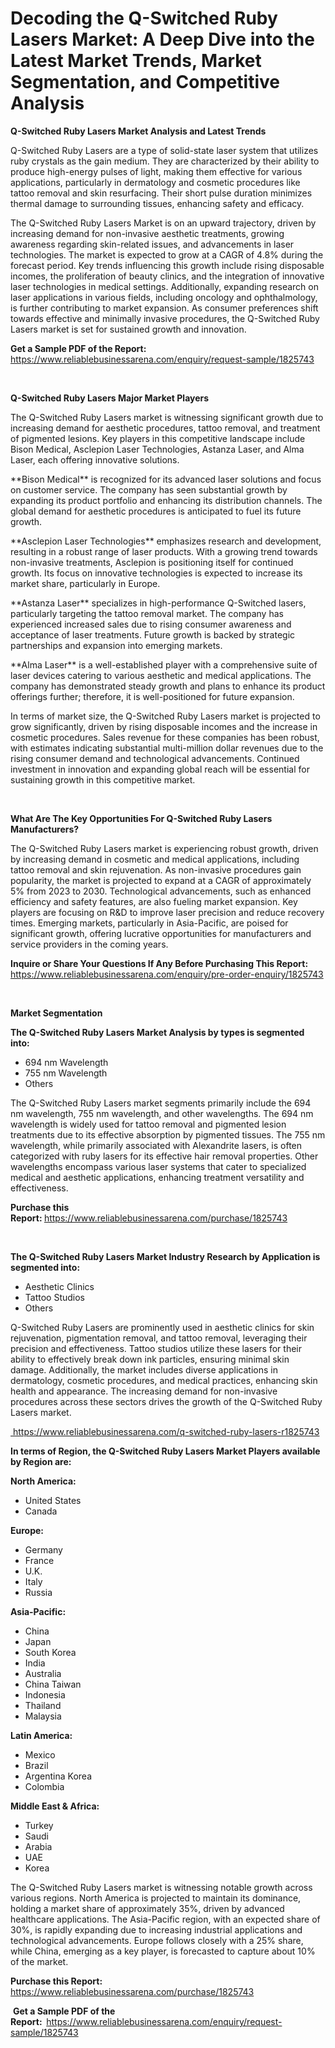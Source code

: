 <p><h1>Decoding the Q-Switched Ruby Lasers Market: A Deep Dive into the Latest Market Trends, Market Segmentation, and Competitive Analysis</h1></p><p><strong>Q-Switched Ruby Lasers Market Analysis and Latest Trends</strong></p>
<p><p>Q-Switched Ruby Lasers are a type of solid-state laser system that utilizes ruby crystals as the gain medium. They are characterized by their ability to produce high-energy pulses of light, making them effective for various applications, particularly in dermatology and cosmetic procedures like tattoo removal and skin resurfacing. Their short pulse duration minimizes thermal damage to surrounding tissues, enhancing safety and efficacy.</p><p>The Q-Switched Ruby Lasers Market is on an upward trajectory, driven by increasing demand for non-invasive aesthetic treatments, growing awareness regarding skin-related issues, and advancements in laser technologies. The market is expected to grow at a CAGR of 4.8% during the forecast period. Key trends influencing this growth include rising disposable incomes, the proliferation of beauty clinics, and the integration of innovative laser technologies in medical settings. Additionally, expanding research on laser applications in various fields, including oncology and ophthalmology, is further contributing to market expansion. As consumer preferences shift towards effective and minimally invasive procedures, the Q-Switched Ruby Lasers market is set for sustained growth and innovation.</p></p>
<p><strong>Get a Sample PDF of the Report:&nbsp;</strong> <a href="https://www.reliablebusinessarena.com/enquiry/request-sample/1825743?utm_campaign=1891&utm_medium=2&utm_source=Github&utm_content=ia&utm_term=14042025&utm_id=q-switched-ruby-lasers">https://www.reliablebusinessarena.com/enquiry/request-sample/1825743</a></p>
<p>&nbsp;</p>
<p><strong>Q-Switched Ruby Lasers Major Market Players</strong></p>
<p><p>The Q-Switched Ruby Lasers market is witnessing significant growth due to increasing demand for aesthetic procedures, tattoo removal, and treatment of pigmented lesions. Key players in this competitive landscape include Bison Medical, Asclepion Laser Technologies, Astanza Laser, and Alma Laser, each offering innovative solutions.</p><p>**Bison Medical** is recognized for its advanced laser solutions and focus on customer service. The company has seen substantial growth by expanding its product portfolio and enhancing its distribution channels. The global demand for aesthetic procedures is anticipated to fuel its future growth.</p><p>**Asclepion Laser Technologies** emphasizes research and development, resulting in a robust range of laser products. With a growing trend towards non-invasive treatments, Asclepion is positioning itself for continued growth. Its focus on innovative technologies is expected to increase its market share, particularly in Europe.</p><p>**Astanza Laser** specializes in high-performance Q-Switched lasers, particularly targeting the tattoo removal market. The company has experienced increased sales due to rising consumer awareness and acceptance of laser treatments. Future growth is backed by strategic partnerships and expansion into emerging markets.</p><p>**Alma Laser** is a well-established player with a comprehensive suite of laser devices catering to various aesthetic and medical applications. The company has demonstrated steady growth and plans to enhance its product offerings further; therefore, it is well-positioned for future expansion.</p><p>In terms of market size, the Q-Switched Ruby Lasers market is projected to grow significantly, driven by rising disposable incomes and the increase in cosmetic procedures. Sales revenue for these companies has been robust, with estimates indicating substantial multi-million dollar revenues due to the rising consumer demand and technological advancements. Continued investment in innovation and expanding global reach will be essential for sustaining growth in this competitive market.</p></p>
<p>&nbsp;</p>
<p><strong>What Are The Key Opportunities For Q-Switched Ruby Lasers Manufacturers?</strong></p>
<p><p>The Q-Switched Ruby Lasers market is experiencing robust growth, driven by increasing demand in cosmetic and medical applications, including tattoo removal and skin rejuvenation. As non-invasive procedures gain popularity, the market is projected to expand at a CAGR of approximately 5% from 2023 to 2030. Technological advancements, such as enhanced efficiency and safety features, are also fueling market expansion. Key players are focusing on R&D to improve laser precision and reduce recovery times. Emerging markets, particularly in Asia-Pacific, are poised for significant growth, offering lucrative opportunities for manufacturers and service providers in the coming years.</p></p>
<p><strong>Inquire or Share Your Questions If Any Before Purchasing This Report:</strong> <a href="https://www.reliablebusinessarena.com/enquiry/pre-order-enquiry/1825743?utm_campaign=1891&utm_medium=2&utm_source=Github&utm_content=ia&utm_term=14042025&utm_id=q-switched-ruby-lasers">https://www.reliablebusinessarena.com/enquiry/pre-order-enquiry/1825743</a></p>
<p>&nbsp;</p>
<p><strong>Market Segmentation</strong></p>
<p><strong>The Q-Switched Ruby Lasers Market Analysis by types is segmented into:</strong></p>
<p><ul><li>694 nm Wavelength</li><li>755 nm Wavelength</li><li>Others</li></ul></p>
<p><p>The Q-Switched Ruby Lasers market segments primarily include the 694 nm wavelength, 755 nm wavelength, and other wavelengths. The 694 nm wavelength is widely used for tattoo removal and pigmented lesion treatments due to its effective absorption by pigmented tissues. The 755 nm wavelength, while primarily associated with Alexandrite lasers, is often categorized with ruby lasers for its effective hair removal properties. Other wavelengths encompass various laser systems that cater to specialized medical and aesthetic applications, enhancing treatment versatility and effectiveness.</p></p>
<p><strong>Purchase this Report:&nbsp;</strong><a href="https://www.reliablebusinessarena.com/purchase/1825743?utm_campaign=1891&utm_medium=2&utm_source=Github&utm_content=ia&utm_term=14042025&utm_id=q-switched-ruby-lasers">https://www.reliablebusinessarena.com/purchase/1825743</a></p>
<p>&nbsp;</p>
<p><strong>The Q-Switched Ruby Lasers Market Industry Research by Application is segmented into:</strong></p>
<p><ul><li>Aesthetic Clinics</li><li>Tattoo Studios</li><li>Others</li></ul></p>
<p><p>Q-Switched Ruby Lasers are prominently used in aesthetic clinics for skin rejuvenation, pigmentation removal, and tattoo removal, leveraging their precision and effectiveness. Tattoo studios utilize these lasers for their ability to effectively break down ink particles, ensuring minimal skin damage. Additionally, the market includes diverse applications in dermatology, cosmetic procedures, and medical practices, enhancing skin health and appearance. The increasing demand for non-invasive procedures across these sectors drives the growth of the Q-Switched Ruby Lasers market.</p></p>
<p><a href="https://www.reliablebusinessarena.com/q-switched-ruby-lasers-r1825743?utm_campaign=1891&utm_medium=2&utm_source=Github&utm_content=ia&utm_term=14042025&utm_id=q-switched-ruby-lasers">&nbsp;https://www.reliablebusinessarena.com/q-switched-ruby-lasers-r1825743</a></p>
<p><strong>In terms of Region, the Q-Switched Ruby Lasers Market Players available by Region are:</strong></p>
<p>
    <p> <strong> North America: </strong>
        <ul>
            <li>United States</li>
            <li>Canada</li>
        </ul>
        </p> 
    <p> <strong> Europe: </strong>
        <ul>
            <li>Germany</li>
            <li>France</li>
            <li>U.K.</li>
            <li>Italy</li>
            <li>Russia</li>
        </ul>
        </p> 
    <p> <strong> Asia-Pacific: </strong>
        <ul>
            <li>China</li>
            <li>Japan</li>
            <li>South Korea</li>
            <li>India</li>
            <li>Australia</li>
            <li>China Taiwan</li>
            <li>Indonesia</li>
            <li>Thailand</li>
            <li>Malaysia</li>
        </ul>
        </p> 
    <p> <strong> Latin America: </strong>
        <ul>
            <li>Mexico</li>
            <li>Brazil</li>
            <li>Argentina Korea</li>
            <li>Colombia</li>
        </ul>
        </p> 
    <p> <strong> Middle East & Africa: </strong>
        <ul>
            <li>Turkey</li>
            <li>Saudi</li>
            <li>Arabia</li>
            <li>UAE</li>
            <li>Korea</li>
        </ul>
    </p>
    </p>
<p><p>The Q-Switched Ruby Lasers market is witnessing notable growth across various regions. North America is projected to maintain its dominance, holding a market share of approximately 35%, driven by advanced healthcare applications. The Asia-Pacific region, with an expected share of 30%, is rapidly expanding due to increasing industrial applications and technological advancements. Europe follows closely with a 25% share, while China, emerging as a key player, is forecasted to capture about 10% of the market.</p></p>
<p><strong>Purchase this Report: </strong><a href="https://www.reliablebusinessarena.com/purchase/1825743?utm_campaign=1891&utm_medium=2&utm_source=Github&utm_content=ia&utm_term=14042025&utm_id=q-switched-ruby-lasers">https://www.reliablebusinessarena.com/purchase/1825743</a></p>
<p>&nbsp;<strong>Get a Sample PDF of the Report:&nbsp;&nbsp;</strong><a href="https://www.reliablebusinessarena.com/enquiry/request-sample/1825743?utm_campaign=1891&utm_medium=2&utm_source=Github&utm_content=ia&utm_term=14042025&utm_id=q-switched-ruby-lasers">https://www.reliablebusinessarena.com/enquiry/request-sample/1825743</a></p>
<p><strong></strong></p>
<p><p></p><p></p><p></p></p>